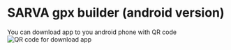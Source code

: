 # SARVA gpx builder (android version)

You can download app to you android phone with QR code
![QR code for download app](https://github.com/odevyatkov/sarva_gpx_builder_mobile/appQrcode.png?raw=true)
